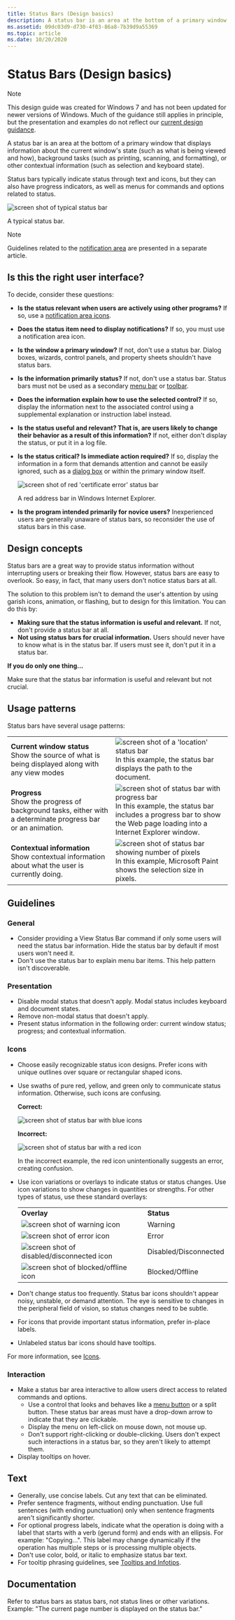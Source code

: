 ```yaml
---
title: Status Bars (Design basics)
description: A status bar is an area at the bottom of a primary window that displays information about the current window's state (such as what is being viewed and how), background tasks (such as printing, scanning, and formatting), or other contextual information (such as selection and keyboard state).
ms.assetid: 09dc03d9-d730-4f03-86a8-7b39d9a55369
ms.topic: article
ms.date: 10/20/2020
---
```


# Status Bars (Design basics)

> [!NOTE]
> This design guide was created for Windows 7 and has not been updated for newer versions of Windows. Much of the guidance still applies in principle, but the presentation and examples do not reflect our [current design guidance](https://docs.microsoft.com/windows/uwp/design/).

A status bar is an area at the bottom of a primary window that displays information about the current window's state (such as what is being viewed and how), background tasks (such as printing, scanning, and formatting), or other contextual information (such as selection and keyboard state).

Status bars typically indicate status through text and icons, but they can also have progress indicators, as well as menus for commands and options related to status.

![screen shot of typical status bar ](images/ctrl-status-bars-image1.png)

A typical status bar.

> [!Note]  
> Guidelines related to the [notification area](winenv-notification.md) are presented in a separate article.

 

## Is this the right user interface?

To decide, consider these questions:

-   **Is the status relevant when users are actively using other programs?** If so, use a [notification area icons](winenv-notification.md).
-   **Does the status item need to display notifications?** If so, you must use a notification area icon.
-   **Is the window a primary window?** If not, don't use a status bar. Dialog boxes, wizards, control panels, and property sheets shouldn't have status bars.
-   **Is the information primarily status?** If not, don't use a status bar. Status bars must not be used as a secondary [menu bar](cmd-menus.md) or [toolbar](cmd-toolbars.md).
-   **Does the information explain how to use the selected control?** If so, display the information next to the associated control using a supplemental explanation or instruction label instead.
-   **Is the status useful and relevant? That is, are users likely to change their behavior as a result of this information?** If not, either don't display the status, or put it in a log file.
-   **Is the status critical? Is immediate action required?** If so, display the information in a form that demands attention and cannot be easily ignored, such as a [dialog box](win-dialog-box.md) or within the primary window itself.

    ![screen shot of red 'certificate error' status bar ](images/ctrl-status-bars-image2.png)

    A red address bar in Windows Internet Explorer.

-   **Is the program intended primarily for novice users?** Inexperienced users are generally unaware of status bars, so reconsider the use of status bars in this case.

## Design concepts

Status bars are a great way to provide status information without interrupting users or breaking their flow. However, status bars are easy to overlook. So easy, in fact, that many users don't notice status bars at all.

The solution to this problem isn't to demand the user's attention by using garish icons, animation, or flashing, but to design for this limitation. You can do this by:

-   **Making sure that the status information is useful and relevant.** If not, don't provide a status bar at all.
-   **Not using status bars for crucial information.** Users should never have to know what is in the status bar. If users must see it, don't put it in a status bar.

**If you do only one thing...**

Make sure that the status bar information is useful and relevant but not crucial.

## Usage patterns

Status bars have several usage patterns:



|                                                                                                                                    |                                                                                                                                                                                                                                 |
|------------------------------------------------------------------------------------------------------------------------------------|---------------------------------------------------------------------------------------------------------------------------------------------------------------------------------------------------------------------------------|
| **Current window status**<br/> Show the source of what is being displayed along with any view modes <br/>              | ![screen shot of a 'location' status bar ](images/ctrl-status-bars-image3.png)<br/> In this example, the status bar displays the path to the document.<br/>                                                         |
| **Progress**<br/> Show the progress of background tasks, either with a determinate progress bar or an animation. <br/> | ![screen shot of status bar with progress bar ](images/ctrl-status-bars-image4.png)<br/> In this example, the status bar includes a progress bar to show the Web page loading into a Internet Explorer window.<br/> |
| **Contextual information**<br/> Show contextual information about what the user is currently doing. <br/>              | ![screen shot of status bar showing number of pixels ](images/ctrl-status-bars-image5.png)<br/> In this example, Microsoft Paint shows the selection size in pixels.<br/>                                           |



 

## Guidelines

### General

-   Consider providing a View Status Bar command if only some users will need the status bar information. Hide the status bar by default if most users won't need it.
-   Don't use the status bar to explain menu bar items. This help pattern isn't discoverable.

### Presentation

-   Disable modal status that doesn't apply. Modal status includes keyboard and document states.
-   Remove non-modal status that doesn't apply.
-   Present status information in the following order: current window status; progress; and contextual information.

### Icons

-   Choose easily recognizable status icon designs. Prefer icons with unique outlines over square or rectangular shaped icons.
-   Use swaths of pure red, yellow, and green only to communicate status information. Otherwise, such icons are confusing.

    **Correct:**

    ![screen shot of status bar with blue icons ](images/ctrl-status-bars-image6.png)

    **Incorrect:**

    ![screen shot of status bar with a red icon ](images/ctrl-status-bars-image7.png)

    In the incorrect example, the red icon unintentionally suggests an error, creating confusion.

-   Use icon variations or overlays to indicate status or status changes. Use icon variations to show changes in quantities or strengths. For other types of status, use these standard overlays: 

    |                                                                                               |                                  |
    |-----------------------------------------------------------------------------------------------|----------------------------------|
    | **Overlay**<br/>                                                                        | **Status**<br/>            |
    | ![screen shot of warning icon ](images/ctrl-status-bars-image8.png)<br/>                | Warning<br/>               |
    | ![screen shot of error icon ](images/ctrl-status-bars-image9.png)<br/>                  | Error<br/>                 |
    | ![screen shot of disabled/disconnected icon ](images/ctrl-status-bars-image10.png)<br/> | Disabled/Disconnected<br/> |
    | ![screen shot of blocked/offline icon ](images/ctrl-status-bars-image11.png)<br/>       | Blocked/Offline<br/>       |

    

     

-   Don't change status too frequently. Status bar icons shouldn't appear noisy, unstable, or demand attention. The eye is sensitive to changes in the peripheral field of vision, so status changes need to be subtle.
-   For icons that provide important status information, prefer in-place labels.
-   Unlabeled status bar icons should have tooltips.

For more information, see [Icons](vis-icons.md).

### Interaction

-   Make a status bar area interactive to allow users direct access to related commands and options.
    -   Use a control that looks and behaves like a [menu button](ctrl-command-buttons.md) or a split button. These status bar areas must have a drop-down arrow to indicate that they are clickable.
    -   Display the menu on left-click on mouse down, not mouse up.
    -   Don't support right-clicking or double-clicking. Users don't expect such interactions in a status bar, so they aren't likely to attempt them.
-   Display tooltips on hover.

## Text

-   Generally, use concise labels. Cut any text that can be eliminated.
-   Prefer sentence fragments, without ending punctuation. Use full sentences (with ending punctuation) only when sentence fragments aren't significantly shorter.
-   For optional progress labels, indicate what the operation is doing with a label that starts with a verb (gerund form) and ends with an ellipsis. For example: "Copying...". This label may change dynamically if the operation has multiple steps or is processing multiple objects.
-   Don't use color, bold, or italic to emphasize status bar text.
-   For tooltip phrasing guidelines, see [Tooltips and Infotips](ctrl-tooltips-and-infotips.md).

## Documentation

Refer to status bars as status bars, not status lines or other variations. Example: "The current page number is displayed on the status bar."

 

 





